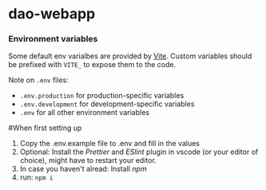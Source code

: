 # dao-webapp

### Environment variables

Some default env varialbes are provided by [Vite](https://vitejs.dev/guide/env-and-mode.html). Custom variables should be prefixed with `VITE_` to expose them to the code.

Note on `.env` files:

- `.env.production` for production-specific variables
- `.env.development` for development-specific variables
- `.env` for all other environment variables

#When first setting up

1. Copy the .env.example file to .env and fill in the values
2. Optional: Install the *Prettier* and *ESlint* plugin in vscode (or your editor of choice), might have to restart your editor.
3. In case you haven't alread: Install *npm*
4. run: `npm i`

